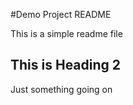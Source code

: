 #Demo Project README

This is a simple readme file

##   This is Heading 2

Just something going on
